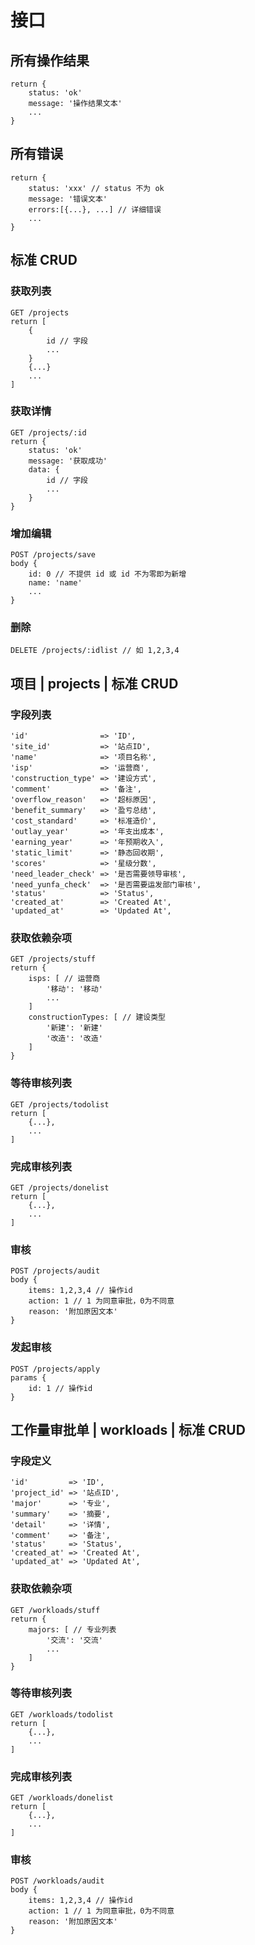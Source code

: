 # 接口
## 所有操作结果
    return {
        status: 'ok'
        message: '操作结果文本'
        ...
    }


## 所有错误
    return {
        status: 'xxx' // status 不为 ok
        message: '错误文本'
        errors:[{...}, ...] // 详细错误
        ...
    }

## 标准 CRUD
### 获取列表
    GET /projects
    return [
        {
            id // 字段
            ...
        }
        {...}
        ...
    ]

### 获取详情
    GET /projects/:id
    return {
        status: 'ok'
        message: '获取成功'
        data: {
            id // 字段
            ...
        }
    }

### 增加编辑
    POST /projects/save
    body {
        id: 0 // 不提供 id 或 id 不为零即为新增
        name: 'name'
        ...
    }

### 删除
    DELETE /projects/:idlist // 如 1,2,3,4


## 项目 | projects | 标准 CRUD
### 字段列表
    'id'                => 'ID',
    'site_id'           => '站点ID',
    'name'              => '项目名称',
    'isp'               => '运营商',
    'construction_type' => '建设方式',
    'comment'           => '备注',
    'overflow_reason'   => '超标原因',
    'benefit_summary'   => '盈亏总结',
    'cost_standard'     => '标准造价',
    'outlay_year'       => '年支出成本',
    'earning_year'      => '年预期收入',
    'static_limit'      => '静态回收期',
    'scores'            => '星级分数',
    'need_leader_check' => '是否需要领导审核',
    'need_yunfa_check'  => '是否需要运发部门审核',
    'status'            => 'Status',
    'created_at'        => 'Created At',
    'updated_at'        => 'Updated At',

### 获取依赖杂项
    GET /projects/stuff
    return {
        isps: [ // 运营商
            '移动': '移动'
            ...
        ]
        constructionTypes: [ // 建设类型
            '新建': '新建'
            '改造': '改造'
        ]
    }

### 等待审核列表
    GET /projects/todolist
    return [
        {...},
        ...
    ]

### 完成审核列表
    GET /projects/donelist
    return [
        {...},
        ...
    ]

### 审核
    POST /projects/audit
    body {
        items: 1,2,3,4 // 操作id
        action: 1 // 1 为同意审批，0为不同意
        reason: '附加原因文本'
    }

### 发起审核
    POST /projects/apply
    params {
        id: 1 // 操作id
    }

## 工作量审批单 | workloads | 标准 CRUD
### 字段定义
    'id'         => 'ID',
    'project_id' => '站点ID',
    'major'      => '专业',
    'summary'    => '摘要',
    'detail'     => '详情',
    'comment'    => '备注',
    'status'     => 'Status',
    'created_at' => 'Created At',
    'updated_at' => 'Updated At',

### 获取依赖杂项
    GET /workloads/stuff
    return {
        majors: [ // 专业列表
            '交流': '交流'
            ...
        ]
    }

### 等待审核列表
    GET /workloads/todolist
    return [
        {...},
        ...
    ]

### 完成审核列表
    GET /workloads/donelist
    return [
        {...},
        ...
    ]

### 审核
    POST /workloads/audit
    body {
        items: 1,2,3,4 // 操作id
        action: 1 // 1 为同意审批，0为不同意
        reason: '附加原因文本'
    }
